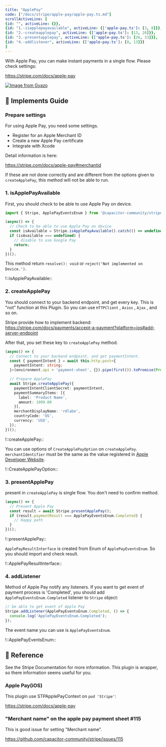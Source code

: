 ```yaml
---
title: "ApplePay"
code: ["/docs/stripe/apple-pay/apple-pay.ts.md"]
scrollActiveLine: [
{id: "", activeLine: {}},
{id: "1.-isapplepayavailable", activeLine: {['apple-pay.ts']: [3, 8]}},
{id: "2.-createapplepay", activeLine: {['apple-pay.ts']: [13, 26]}},
{id: "3.-presentapplepay", activeLine: {['apple-pay.ts']: [26, 33]}},
{id: "4.-addlistener", activeLine: {['apple-pay.ts']: [8, 13]}}
]
---
```



With Apple Pay, you can make instant payments in a single flow. Please check settings:

https://stripe.com/docs/apple-pay

[![Image from Gyazo](https://i.gyazo.com/d632147e6d3b33dcc8e28f3ecc898a99.gif)](https://gyazo.com/d632147e6d3b33dcc8e28f3ecc898a99)

## 🐾 Implements Guide
### Prepare settings
For using Apple Pay, you need some settings.

- Register for an Apple Merchant ID
- Create a new Apple Pay certificate
- Integrate with Xcode

Detail information is here: 

https://stripe.com/docs/apple-pay#merchantid

If these are not done correctly and are different from the options given to `createApplePay`, this method will not be able to run.

### 1. isApplePayAvailable
First, you should check to be able to use Apple Pay on device.

```ts
import { Stripe, ApplePayEventsEnum } from '@capacitor-community/stripe';

(async() => {
  // Check to be able to use Apple Pay on device
  const isAvailable = Stripe.isApplePayAvailable().catch(() => undefined);
  if (isAvailable === undefined) {
    // disable to use Google Pay
    return;
  }
})();
```

This method return `resolve(): void` or `reject('Not implemented on Device.')`.

!::isApplePayAvailable::


### 2. createApplePay

You should connect to your backend endpoint, and get every key. This is "not" function at this Plugin. So you can use `HTTPClient` , `Axios` , `Ajax` , and so on.

Stripe provide how to implement backend:
https://stripe.com/docs/payments/accept-a-payment?platform=ios#add-server-endpoint

After that, you set these key to `createApplePay` method.

```ts
(async() => {
  // Connect to your backend endpoint, and get paymentIntent.
  const { paymentIntent } = await this.http.post<{
    paymentIntent: string;
  }>(environment.api + 'payment-sheet', {}).pipe(first()).toPromise(Promise);

  // Prepare ApplePay
  await Stripe.createApplePay({
    paymentIntentClientSecret: paymentIntent,
    paymentSummaryItems: [{
      label: 'Product Name',
      amount: 1099.00
    }],
    merchantDisplayName: 'rdlabo',
    countryCode: 'US',
    currency: 'USD',
  });
})();
```

!::createApplePay::


You can use options of `CreateApplePayOption` on `createApplePay`. `merchantIdentifier`  must be the same as the value registered in [Apple Developer Website](https://developer.apple.com/account/resources/identifiers/add/merchant).

!::CreateApplePayOption::

### 3. presentApplePay

present in `createApplePay` is single flow. You don't need to confirm method.

```ts
(async() => {
  // Present Apple Pay
  const result = await Stripe.presentApplePay();
  if (result.paymentResult === ApplePayEventsEnum.Completed) {
    // Happy path
  }
})();
```

!::presentApplePay::

`ApplePayResultInterface` is created from Enum of `ApplePayEventsEnum`. So you should import and check result.

!::ApplePayResultInterface::

### 4. addListener

Method of Apple Pay notify any listeners. If you want to get event of payment process is 'Completed', you should add `ApplePayEventsEnum.Completed` listener to `Stripe` object:

```ts
// be able to get event of Apple Pay
Stripe.addListener(ApplePayEventsEnum.Completed, () => {
  console.log('ApplePayEventsEnum.Completed');
});
```

The event name you can use is `ApplePayEventsEnum`.

!::ApplePayEventsEnum::


## 📖 Reference
See the Stripe Documentation for more information. This plugin is wrapper, so there information seems useful for you.

### Apple Pay(iOS)
This plugin use STPApplePayContext on `pod 'Stripe'`:

https://stripe.com/docs/apple-pay

### "Merchant name" on the apple pay payment sheet #115
This is good issue for setting "Merchant name".

https://github.com/capacitor-community/stripe/issues/115